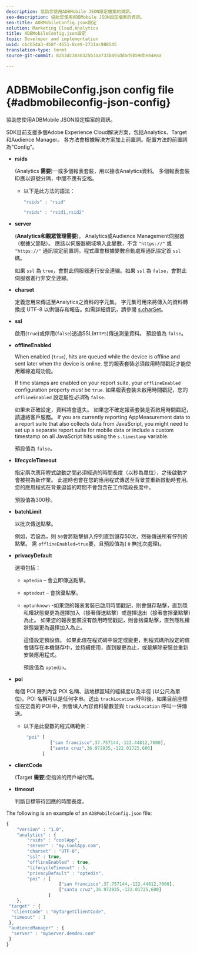 ```yaml
---
description: 協助您使用ADBMobile JSON設定檔案的資訊。
seo-description: 協助您使用ADBMobile JSON設定檔案的資訊。
seo-title: ADBMobileConfig.json設定
solution: Marketing Cloud,Analytics
title: ADBMobileConfig.json設定
topic: Developer and implementation
uuid: cbcb54a3-4b8f-4651-8ce9-2731ac988545
translation-type: tm+mt
source-git-commit: 82b3dc38a0325b3aa733b491ddad9b59dbe84eaa

---
```



# ADBMobileConfig.json config file {#adbmobileconfig-json-config}

協助您使用ADBMobile JSON設定檔案的資訊。

SDK目前支援多個Adobe Experience Cloud解決方案，包括Analytics、Target和Audience Manager。 各方法會根據解決方案加上前置詞。配置方法的前置詞為&quot;Config&quot;。

* **rsids**

   (Analytics **需要**)一或多個報表套裝，用以接收Analytics資料。 多個報表套裝ID應以逗號分隔，中間不應有空格。

   * 以下是此方法的語法：

      ```js
      "rsids" : "rsid"
      ```

      ```js
      "rsids" : "rsid1,rsid2"
      ```

* **server**

   (**Analytics和觀眾管理需要**)。 Analytics或Audience Management伺服器（根據父節點）。 應該以伺服器網域填入此變數，不含 `"https://"` 或 `"https://"` 通訊協定前置詞。程式庫會根據變數自動處理通訊協定首 `ssl` 碼。

   如果 `ssl` 為 `true`，會對此伺服器進行安全連線。如果 `ssl` 為 `false`，會對此伺服器進行非安全連線。

* **charset**

   定義您用來傳送至Analytics之資料的字元集。 字元集可用來將傳入的資料轉換成 UTF-8 以供儲存和報告。如需詳細資訊，請參閱 [s.charSet](https://docs.adobe.com/content/help/en/analytics/implementation/vars/config-vars/charset.html)。

* **ssl**

   啟用(`true`)或停用(`false`)透過SSL(`HTTPS`)傳送測量資料。 預設值為 `false`。

* **offlineEnabled**

   When enabled (`true`), hits are queued while the device is offline and sent later when the device is online. 您的報表套裝必須啟用時間戳記才能使用離線追蹤功能。

   If time stamps are enabled on your report suite, your `offlineEnabled` configuration property *must* be `true`. 如果報表套裝未啟用時間戳記，您的 `offlineEnabled` 設定屬性&#x200B;*必須*&#x200B;為 `false`.

   如果未正確設定，資料將會遺失。 如果您不確定報表套裝是否啟用時間戳記，請連絡客戶服務。 If you are currently reporting AppMeasurement data to a report suite that also collects data from JavaScript, you might need to set up a separate report suite for mobile data or include a custom timestamp on all JavaScript hits using the `s.timestamp` variable.

   預設值為 `false`。

* **lifecycleTimeout**

   指定兩次應用程式啟動之間必須經過的時間長度（以秒為單位），之後啟動才會被視為新作業。 此逾時也會在您的應用程式傳送至背景並重新啟動時套用。 您的應用程式在背景逗留的時間不會包含在工作階段長度中。

   預設值為300秒。

* **batchLimit**

   以批次傳送點擊。

   例如，若設為，則 `50`會將點擊排入佇列直到儲存50次，然後傳送所有佇列的點擊。 需 `offlineEnabled=true`要，且預設值為( `0` 無批次處理)。

* **privacyDefault**

   選項包括：

   * `optedin` – 會立即傳送點擊。
   * `optedout` – 會捨棄點擊。
   * `optunknown` -如果您的報表套裝已啟用時間戳記，則會儲存點擊，直到隱私權狀態變更為選擇加入（接著傳送點擊）或選擇退出（接著會捨棄點擊）為止。 如果您的報表套裝沒有啟用時間戳記，則會捨棄點擊，直到隱私權狀態變更為選擇加入為止。

      這僅設定預設值。 如果此值在程式碼中設定或變更，則程式碼所設定的值會儲存在本機儲存中，並持續使用，直到變更為止，或是解除安裝並重新安裝應用程式。

      預設值為 `optedin`。

* **poi**

   每個 POI 陣列內含 POI 名稱、該地標區域的經緯度以及半徑 (以公尺為單位)。POI 名稱可以是任何字串。送出 `trackLocation` 呼叫後，如果目前座標位在定義的 POI 中，則會填入內容資料變數並與 `trackLocation` 呼叫一併傳送。

   * 以下是此變數的程式碼範例：

      ```js
       "poi" [ 
                ["san francisco",37.757144,-122.44812,7000], 
                ["santa cruz",36.972935,-122.01725,600] 
             ]
      ```

* **clientCode**

   (Target **需要**)您指派的用戶端代碼。

* **timeout**

   判斷目標等待回應的時間長度。

The following is an example of an `ADBMobileConfig.json` file:

```js
{ 
    "version" : "1.0",
    "analytics" : {
        "rsids" : "coolApp",
        "server" : "my.CoolApp.com",
        "charset" : "UTF-8",
        "ssl" : true,
        "offlineEnabled" : true,
        "lifecycleTimeout" : 5,
        "privacyDefault" : "optedin",
        "poi" : [ 
                    ["san francisco",37.757144,-122.44812,7000],
                    ["santa cruz",36.972935,-122.01725,600]
                ]
    },
 "target" : {
  "clientCode" : "myTargetClientCode",
  "timeout" : 1
 },
 "audienceManager" : {
  "server" : "myServer.demdex.com"
 }
}
```
